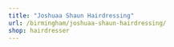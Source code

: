 ```yaml
---
title: "Joshuaa Shaun Hairdressing"
url: /birmingham/joshuaa-shaun-hairdressing/
shop: hairdresser
---
```

